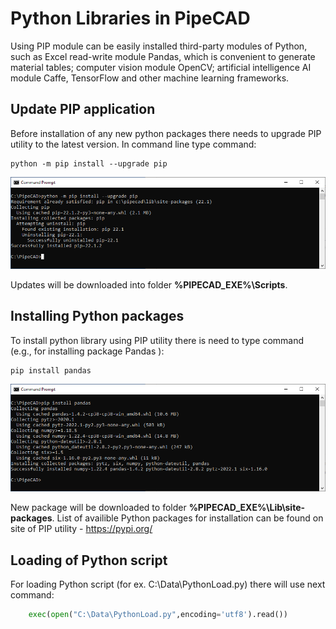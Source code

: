 # Python Libraries in PipeCAD
Using PIP module can be easily installed third-party modules of Python, such as Excel read-write module Pandas, which is convenient to generate material tables; computer vision module OpenCV; artificial intelligence AI module Caffe, TensorFlow and other machine learning frameworks.

## Update PIP application
Before installation of any new python packages there needs to upgrade PIP utility to the latest version. In command line type command:
```batch
python -m pip install --upgrade pip 
```
![002](../../images/development/plugins/upgrade_pip.png)

Updates will be downloaded into folder **%PIPECAD_EXE%\Scripts**. 

## Installing Python packages
To install python library using PIP utility there is need to type command (e.g., for installing package Pandas ):
```batch
pip install pandas
```
![003](../../images/development/plugins/install_pip_plugins.png)

New package will be downloaded to folder **%PIPECAD_EXE%\Lib\site-packages**. List of availible Python packages for installation can be found on site of PIP utility - https://pypi.org/

## Loading of Python script
For loading Python script (for ex. C:\Data\PythonLoad.py) there will use next command:
```python
    exec(open("C:\Data\PythonLoad.py",encoding='utf8').read())
```
